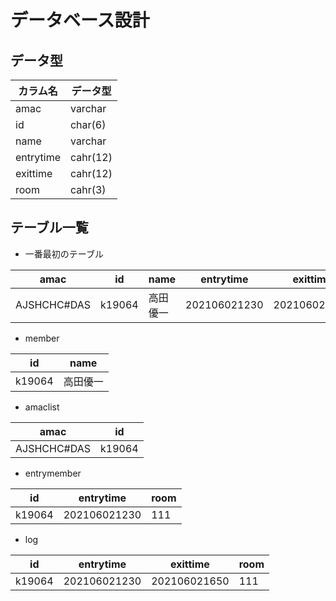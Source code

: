 # **データベース設計**

## データ型
|  カラム名  |  データ型  |
|----|----|
|  amac  |  varchar  |
| id | char(6) |
| name | varchar |
| entrytime | cahr(12) |
| exittime | cahr(12) |
| room | cahr(3) |


## テーブル一覧
* 一番最初のテーブル　

|  amac |  id  |  name  |  entrytime  |  exittime  | room |
| ---- | ---- |----|----|----|----|
|  AJSHCHC#DAS  |  k19064  |  高田優一  |   202106021230 | 202106021650 |  111 |

* member

| id | name |
|----|----|
| k19064 | 高田優一 |

* amaclist

| amac | id |
|----|----|
| AJSHCHC#DAS | k19064 |        

* entrymember

| id | entrytime | room |
|----|----|----|
| k19064 | 202106021230 | 111 |

* log

| id | entrytime | exittime |room |
|----|----|----|----|
| k19064 | 202106021230 | 202106021650 | 111 |
